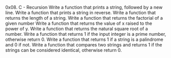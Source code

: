 0x08. C - Recursion
Write a function that prints a string, followed by a new line.
Write a function that prints a string in reverse.
Write a function that returns the length of a string.
Write a function that returns the factorial of a given number
Write a function that returns the value of x raised to the power of y.
Write a function that returns the natural square root of a number.
Write a function that returns 1 if the input integer is a prime number, otherwise return 0.
Write a function that returns 1 if a string is a palindrome and 0 if not.
Write a function that compares two strings and returns 1 if the strings can be considered identical, otherwise return 0.
